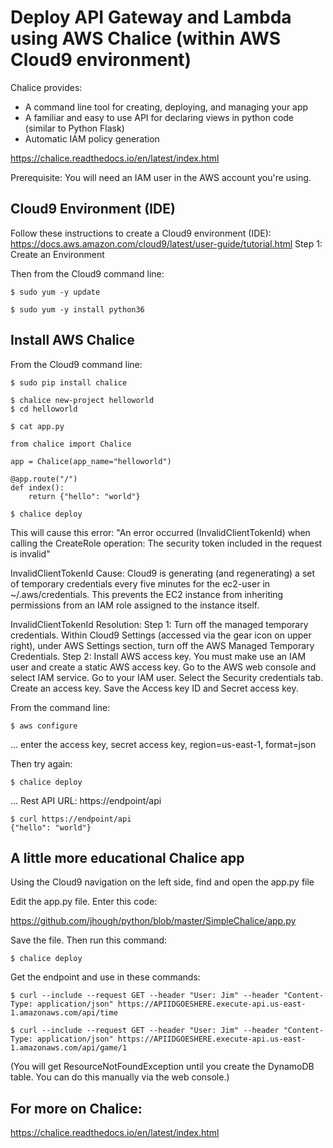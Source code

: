 
# Deploy API Gateway and Lambda using AWS Chalice (within AWS Cloud9 environment)

Chalice provides:
* A command line tool for creating, deploying, and managing your app
* A familiar and easy to use API for declaring views in python code (similar to Python Flask)
* Automatic IAM policy generation

https://chalice.readthedocs.io/en/latest/index.html

Prerequisite: You will need an IAM user in the AWS account you're using.



## Cloud9 Environment (IDE)

Follow these instructions to create a Cloud9 environment (IDE):
https://docs.aws.amazon.com/cloud9/latest/user-guide/tutorial.html
Step 1: Create an Environment

Then from the Cloud9 command line:

```
$ sudo yum -y update

$ sudo yum -y install python36
```


## Install AWS Chalice

From the Cloud9 command line:

```
$ sudo pip install chalice

$ chalice new-project helloworld
$ cd helloworld

$ cat app.py

from chalice import Chalice

app = Chalice(app_name="helloworld")

@app.route("/")
def index():
    return {"hello": "world"}

$ chalice deploy
```

This will cause this error:
"An error occurred (InvalidClientTokenId) when calling the CreateRole operation: The security token included in the request is invalid"

InvalidClientTokenId Cause:
Cloud9 is generating (and regenerating) a set of temporary credentials every five minutes for the ec2-user in ~/.aws/credentials. This prevents the EC2 instance from inheriting permissions from an IAM role assigned to the instance itself.

InvalidClientTokenId Resolution:
Step 1: Turn off the managed temporary credentials.
Within Cloud9 Settings (accessed via the gear icon on upper right), under AWS Settings section, turn off the AWS Managed Temporary Credentials.
Step 2: Install AWS access key.
You must make use an IAM user and create a static AWS access key.
Go to the AWS web console and select IAM service. Go to your IAM user. Select the Security credentials tab. Create an access key. Save the Access key ID and Secret access key.

From the command line:

```
$ aws configure
```
... enter the access key, secret access key, region=us-east-1, format=json

Then try again:
```
$ chalice deploy
```
...
Rest API URL: https://endpoint/api

```
$ curl https://endpoint/api
{"hello": "world"}
```


## A little more educational Chalice app

Using the Cloud9 navigation on the left side, find and open the app.py file

Edit the app.py file. Enter this code:

https://github.com/jhough/python/blob/master/SimpleChalice/app.py

Save the file. Then run this command:

```
$ chalice deploy
```

Get the endpoint and use in these commands:

```
$ curl --include --request GET --header "User: Jim" --header "Content-Type: application/json" https://APIIDGOESHERE.execute-api.us-east-1.amazonaws.com/api/time

$ curl --include --request GET --header "User: Jim" --header "Content-Type: application/json" https://APIIDGOESHERE.execute-api.us-east-1.amazonaws.com/api/game/1
```
(You will get ResourceNotFoundException until you create the DynamoDB table. You can do this manually via the web console.)



## For more on Chalice:

https://chalice.readthedocs.io/en/latest/index.html

